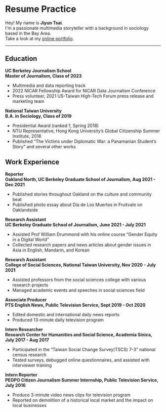 <!-- For in-class resume assignment 02/17/2022 -->
# Resume Practice
Hey! My name is **Jiyun Tsai**. <br/>
I'm a passionate multimedia storyteller with a background in sociology based in the Bay Area. <br/>
Take a look at my [online portfolio](https://sites.google.com/berkeley.edu/jiyuntsai).
***
## Education
**UC Berkeley Journalism School <br/>
Master of Journalism, Class of 2023**
* Multimedia and data reporting track
* 2022 NICAR Fellowship Award for NICAR Data Journalism Conference
* Press volunteer, 2021 US-Taiwan High-Tech Forum press release and marketing team <br/>

**National Taiwan University <br/>
B.A. in Sociology, Class of 2019**
* Presidential Award (ranked 1, Spring 2018)
* NTU Representative, Hong Kong University’s Global Citizenship Summer Institute, 2018
* Published “The Victims under Diplomatic War: a Panamanian Student’s Story" and several other works

## Work Experience
**Reporter <br/>
Oakland North, UC Berkeley Graduate School of Journalism, Aug 2021 - Dec 2021** <br/>
* Published stories throughout Oakland on the culture and community beat
* Published photo essay about Día de Los Muertos in Fruitvale on Oaklandside <br/>

**Research Assistant <br/>
UC Berkeley Graduate School of Journalism, June 2021 - July 2021** <br/>
* Assisted Prof William Drummond with his online course “Gender Equity in a Digital World”
* Collected research papers and news articles about gender issues in Asia in English, Mandarin, and Korean <br/>

**Research Assistant <br/>
College of Social Sciences, National Taiwan University, Nov 2020 - July 2021** <br/>
* Assisted professors from the social sciences college with various research projects
* Managed academic events and speeches in social sciences field <br/>

**Associate Producer <br/>
PTS English News, Public Television Service, Sept 2019 - Oct 2020** <br/>
* Edited domestic and international daily news reports
* Produced 13-minute daily television program <br/>

**Intern Researcher <br/>
Research Center for Humanities and Social Science, Academia Sinica, July 2017 - Aug 2017** <br/>
* Participated in the “Taiwan Social Change Survey(TSCS) 7-3” national census research
* Tested surveys, debugged online questionnaires, and assisted with interviewer training <br/>

**Intern Reporter <br/>
PEOPO Citizen Journalism Summer Internship, Public Television Service, July 2016** <br/>
* Produce 3-minute video news clips for television program
* Reported on demolition of a historical local market and the impact on local businesses <br/>
